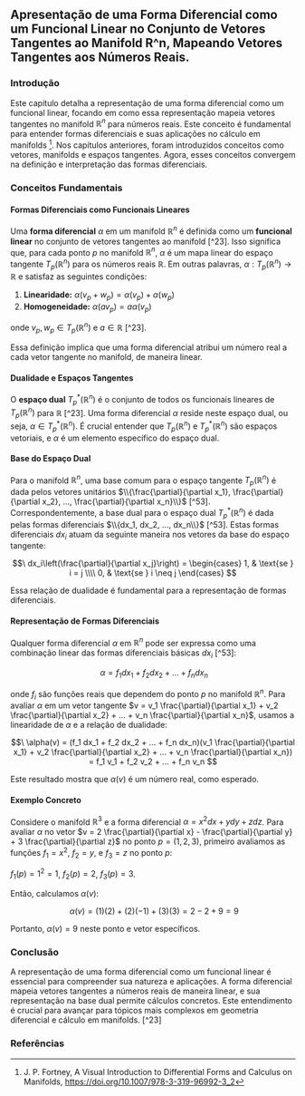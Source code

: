 ## Apresentação de uma Forma Diferencial como um Funcional Linear no Conjunto de Vetores Tangentes ao Manifold R^n, Mapeando Vetores Tangentes aos Números Reais.

### Introdução
Este capítulo detalha a representação de uma forma diferencial como um funcional linear, focando em como essa representação mapeia vetores tangentes no manifold $\mathbb{R}^n$ para números reais. Este conceito é fundamental para entender formas diferenciais e suas aplicações no cálculo em manifolds [^1]. Nos capítulos anteriores, foram introduzidos conceitos como vetores, manifolds e espaços tangentes. Agora, esses conceitos convergem na definição e interpretação das formas diferenciais.

### Conceitos Fundamentais

#### Formas Diferenciais como Funcionais Lineares
Uma **forma diferencial** $\alpha$ em um manifold $\mathbb{R}^n$ é definida como um **funcional linear** no conjunto de vetores tangentes ao manifold [^23]. Isso significa que, para cada ponto $p$ no manifold $\mathbb{R}^n$, $\alpha$ é um mapa linear do espaço tangente $T_p(\mathbb{R}^n)$ para os números reais $\mathbb{R}$. Em outras palavras, $\alpha: T_p(\mathbb{R}^n) \rightarrow \mathbb{R}$ e satisfaz as seguintes condições:

1.  **Linearidade:** $\alpha(v_p + w_p) = \alpha(v_p) + \alpha(w_p)$
2.  **Homogeneidade:** $\alpha(a v_p) = a \alpha(v_p)$

onde $v_p, w_p \in T_p(\mathbb{R}^n)$ e $a \in \mathbb{R}$ [^23].

Essa definição implica que uma forma diferencial atribui um número real a cada vetor tangente no manifold, de maneira linear.

#### Dualidade e Espaços Tangentes
O **espaço dual** $T_p^*(\mathbb{R}^n)$ é o conjunto de todos os funcionais lineares de $T_p(\mathbb{R}^n)$ para $\mathbb{R}$ [^23]. Uma forma diferencial $\alpha$ reside neste espaço dual, ou seja, $\alpha \in T_p^*(\mathbb{R}^n)$. É crucial entender que $T_p(\mathbb{R}^n)$ e $T_p^*(\mathbb{R}^n)$ são espaços vetoriais, e $\alpha$ é um elemento específico do espaço dual.

#### Base do Espaço Dual
Para o manifold $\mathbb{R}^n$, uma base comum para o espaço tangente $T_p(\mathbb{R}^n)$ é dada pelos vetores unitários $\\{\frac{\partial}{\partial x_1}, \frac{\partial}{\partial x_2}, ..., \frac{\partial}{\partial x_n}\\}$ [^53]. Correspondentemente, a base dual para o espaço dual $T_p^*(\mathbb{R}^n)$ é dada pelas formas diferenciais $\\{dx_1, dx_2, ..., dx_n\\}$ [^53]. Estas formas diferenciais $dx_i$ atuam da seguinte maneira nos vetores da base do espaço tangente:

$$\
dx_i\left(\frac{\partial}{\partial x_j}\right) = \begin{cases} 1, & \text{se } i = j \\\\ 0, & \text{se } i \neq j \end{cases}
$$

Essa relação de dualidade é fundamental para a representação de formas diferenciais.

#### Representação de Formas Diferenciais
Qualquer forma diferencial $\alpha$ em $\mathbb{R}^n$ pode ser expressa como uma combinação linear das formas diferenciais básicas $dx_i$ [^53]:

$$\
\alpha = f_1 dx_1 + f_2 dx_2 + ... + f_n dx_n
$$

onde $f_i$ são funções reais que dependem do ponto $p$ no manifold $\mathbb{R}^n$. Para avaliar $\alpha$ em um vetor tangente $v = v_1 \frac{\partial}{\partial x_1} + v_2 \frac{\partial}{\partial x_2} + ... + v_n \frac{\partial}{\partial x_n}$, usamos a linearidade de $\alpha$ e a relação de dualidade:

$$\
\alpha(v) = (f_1 dx_1 + f_2 dx_2 + ... + f_n dx_n)(v_1 \frac{\partial}{\partial x_1} + v_2 \frac{\partial}{\partial x_2} + ... + v_n \frac{\partial}{\partial x_n}) = f_1 v_1 + f_2 v_2 + ... + f_n v_n
$$

Este resultado mostra que $\alpha(v)$ é um número real, como esperado.

#### Exemplo Concreto

Considere o manifold $\mathbb{R}^3$ e a forma diferencial $\alpha = x^2 dx + y dy + z dz$. Para avaliar $\alpha$ no vetor $v = 2 \frac{\partial}{\partial x} - \frac{\partial}{\partial y} + 3 \frac{\partial}{\partial z}$ no ponto $p = (1, 2, 3)$, primeiro avaliamos as funções $f_1 = x^2$, $f_2 = y$, e $f_3 = z$ no ponto $p$:

$f_1(p) = 1^2 = 1$, $f_2(p) = 2$, $f_3(p) = 3$.

Então, calculamos $\alpha(v)$:

$$\
\alpha(v) = (1)(2) + (2)(-1) + (3)(3) = 2 - 2 + 9 = 9
$$

Portanto, $\alpha(v) = 9$ neste ponto e vetor específicos.

### Conclusão

A representação de uma forma diferencial como um funcional linear é essencial para compreender sua natureza e aplicações. A forma diferencial mapeia vetores tangentes a números reais de maneira linear, e sua representação na base dual permite cálculos concretos. Este entendimento é crucial para avançar para tópicos mais complexos em geometria diferencial e cálculo em manifolds. [^23]

### Referências
[^1]: J. P. Fortney, A Visual Introduction to Differential Forms and Calculus on Manifolds, https://doi.org/10.1007/978-3-319-96992-3_2
<!-- END -->